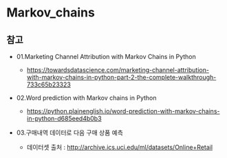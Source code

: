 # Markov_chains
## 참고
- 01.Marketing Channel Attribution with Markov Chains in Python
    - https://towardsdatascience.com/marketing-channel-attribution-with-markov-chains-in-python-part-2-the-complete-walkthrough-733c65b23323
- 02.Word prediction with Markov chains in Python
    -  https://python.plainenglish.io/word-prediction-with-markov-chains-in-python-d685eed4b0b3

- 03.구매내역 데이터로 다음 구매 상품 예측
    - 데이터셋 출처 : http://archive.ics.uci.edu/ml/datasets/Online+Retail
